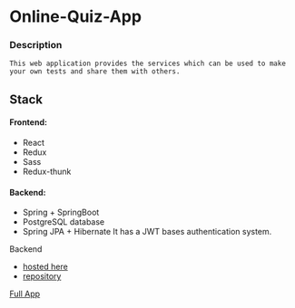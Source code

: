 # Online-Quiz-App

### Description

    This web application provides the services which can be used to make your own tests and share them with others.

## Stack

#### Frontend:

- React
- Redux
- Sass
- Redux-thunk

#### Backend:

- Spring + SpringBoot
- PostgreSQL database
- Spring JPA + Hibernate
  It has a JWT bases authentication system.

Backend

- [hosted here](https://aykhan-quiz-app-backend.herokuapp.com/api/question/nonsense)
- [repository](https://github.com/ayxan386/quiz-app)

[Full App](https://aykhan-quiz-app-full.herokuapp.com/register)

